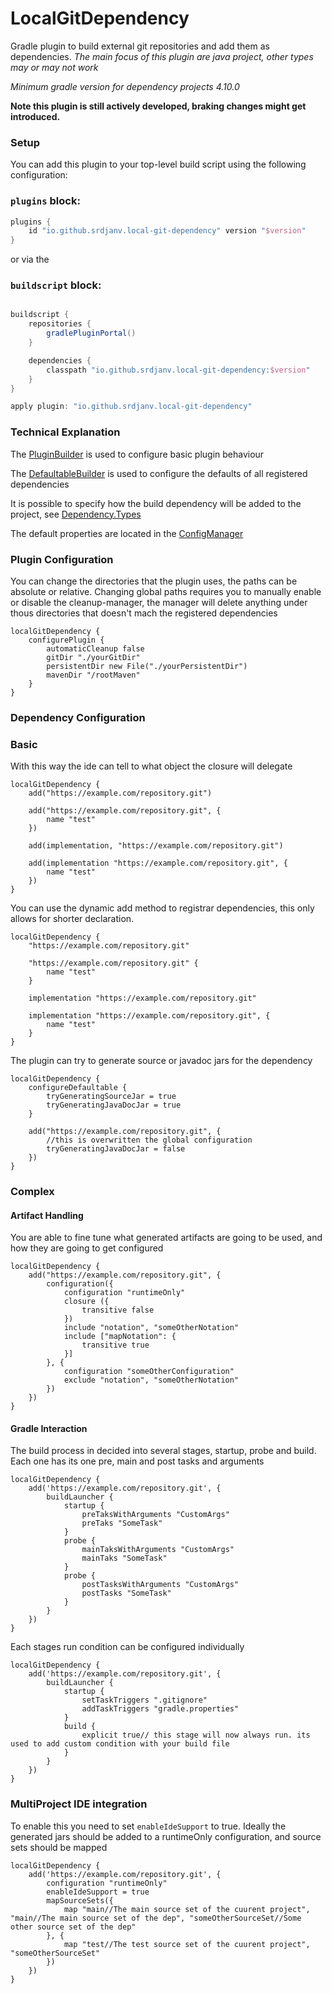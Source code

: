 LocalGitDependency
=====================

Gradle plugin to build external git repositories and add them as dependencies.
*The main focus of this plugin are java project, other types may or may not work*

*Minimum gradle version for dependency projects 4.10.0*

**Note this plugin is still actively developed, braking changes might get introduced.**

### Setup ###

You can add this plugin to your top-level build script using the following configuration:

### `plugins` block:

```groovy
plugins {
    id "io.github.srdjanv.local-git-dependency" version "$version"
}
```

or via the

### `buildscript` block:

```groovy

buildscript {
    repositories {
        gradlePluginPortal()
    }

    dependencies {
        classpath "io.github.srdjanv.local-git-dependency:$version"
    }
}

apply plugin: "io.github.srdjanv.local-git-dependency"
```

### Technical Explanation  ###

The [PluginBuilder](https://github.com/Srdjan-V/LocalGitDependency/blob/master/src/main/java/io/github/srdjanv/localgitdependency/config/plugin/PluginBuilder.java)
is used to configure basic plugin behaviour

The [DefaultableBuilder](https://github.com/Srdjan-V/LocalGitDependency/blob/master/src/main/java/io/github/srdjanv/localgitdependency/config/dependency/defaultable/DefaultableBuilder.java)
is used to configure the defaults of all registered dependencies

It is possible to specify how the build dependency will be added to the
project,
see [Dependency.Types](https://github.com/Srdjan-V/LocalGitDependency/blob/master/src/main/java/io/github/srdjanv/localgitdependency/depenency/Dependency.java#L137)

The default properties are located in
the [ConfigManager](https://github.com/Srdjan-V/LocalGitDependency/blob/master/src/main/java/iogithub/srdjanv/localgitdependency/config/ConfigManager.java)

### Plugin Configuration ###

You can change the directories that the plugin uses, the paths can be absolute or relative.
Changing global paths requires you to manually enable or disable the cleanup-manager,
the manager will delete anything under thous directories that doesn't mach the registered dependencies

```
localGitDependency {
    configurePlugin {
        automaticCleanup false
        gitDir "./yourGitDir"
        persistentDir new File("./yourPersistentDir")
        mavenDir "/rootMaven"
    }
}
```

### Dependency Configuration ###

### Basic ###

With this way the ide can tell to what object the closure will
delegate

```
localGitDependency {
    add("https://example.com/repository.git")

    add("https://example.com/repository.git", {
        name "test"
    })

    add(implementation, "https://example.com/repository.git")

    add(implementation "https://example.com/repository.git", {
        name "test"
    })
}
```

You can use the dynamic add method to registrar dependencies, this only allows for shorter declaration.

```
localGitDependency {
    "https://example.com/repository.git"

    "https://example.com/repository.git" {
        name "test"
    }

    implementation "https://example.com/repository.git"

    implementation "https://example.com/repository.git", {
        name "test"
    }
}
```

The plugin can try to generate source or javadoc jars for the dependency

```
localGitDependency {
    configureDefaultable {
        tryGeneratingSourceJar = true
        tryGeneratingJavaDocJar = true
    }
    
    add("https://example.com/repository.git", {
        //this is overwritten the global configuration
        tryGeneratingJavaDocJar = false
    })
}
```

### Complex ###

#### Artifact Handling ####

You are able to fine tune what generated artifacts are going to be used, and how they are going to get configured

```
localGitDependency {
    add("https://example.com/repository.git", {
        configuration({
            configuration "runtimeOnly"
            closure ({
                transitive false
            })
            include "notation", "someOtherNotation"
            include ["mapNotation": {
                transitive true
            }]
        }, {
            configuration "someOtherConfiguration"
            exclude "notation", "someOtherNotation"
        })
    })
}
```

#### Gradle Interaction ####

The build process in decided into several stages, startup, probe and build. Each one has its one pre, main and post
tasks and arguments

```
localGitDependency {
    add('https://example.com/repository.git', {
        buildLauncher {
            startup {
                preTaksWithArguments "CustomArgs"
                preTaks "SomeTask"
            }
            probe {
                mainTaksWithArguments "CustomArgs"
                mainTaks "SomeTask"
            }
            probe {
                postTasksWithArguments "CustomArgs"
                postTasks "SomeTask"
            }
        }
    })
}
```

Each stages run condition can be configured individually
```
localGitDependency {
    add('https://example.com/repository.git', {
        buildLauncher {
            startup {
                setTaskTriggers ".gitignore"
                addTaskTriggers "gradle.properties"
            }
            build {
                explicit true// this stage will now always run. its used to add custom condition with your build file
            }
        }
    })
}
```


### MultiProject IDE integration ###

To enable this you need to set `enableIdeSupport` to true.
Ideally the generated jars should be added to a runtimeOnly configuration, and source sets should be mapped

```
localGitDependency {
    add('https://example.com/repository.git', {
        configuration "runtimeOnly"
        enableIdeSupport = true
        mapSourceSets({
            map "main//The main source set of the cuurent project", "main//The main source set of the dep", "someOtherSourceSet//Some other source set of the dep"
        }, {
            map "test//The test source set of the cuurent project", "someOtherSourceSet"
        })
    })
}
```
